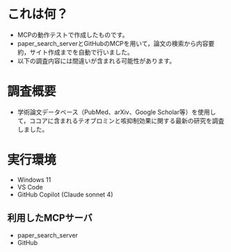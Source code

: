 # これは何？ 
- MCPの動作テストで作成したものです。
- paper_search_serverとGitHubのMCPを用いて，論文の検索から内容要約，サイト作成までを自動で行いました。
- 以下の調査内容には間違いが含まれる可能性があります。

# 調査概要
- 学術論文データベース（PubMed、arXiv、Google Scholar等）を使用して，ココアに含まれるテオブロミンと咳抑制効果に関する最新の研究を調査しました。

# 実行環境
- Windows 11
- VS Code
- GitHub Copilot (Claude sonnet 4)
## 利用したMCPサーバ
- paper_search_server
- GitHub

